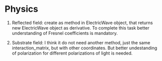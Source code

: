 # Physics

1. Reflected field: create as method in ElectricWave object, that returns new ElectricWave object as derivative.
To complete this task better understanding of Fresnel coefficients is mandatory.

2. Substrate field: I think it do not need another method, just the same interaction_matrix, but with other coordinates.
But better undestanding of polarization for different polarizations of light is needed.